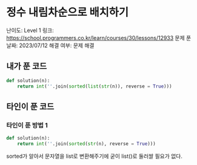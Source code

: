 # 정수 내림차순으로 배치하기

난이도: Level 1
링크: https://school.programmers.co.kr/learn/courses/30/lessons/12933
문제 푼 날짜: 2023/07/12
해결 여부: 문제 해결

## 내가 푼 코드

```python
def solution(n):
    return int(''.join(sorted(list(str(n)), reverse = True)))
```

## 타인이 푼 코드

### 타인이 푼 방법 1

```python
def solution(n):
    return int(''.join(sorted(str(n), reverse = True)))
```

sorted가 알아서 문자열을 list로 변환해주기에 굳이 list()로 둘러쌀 필요가 없다.